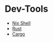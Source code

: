 # Dev-Tools

* [Nix Shell](https://nixos.org/manual/nix/unstable/command-ref/nix-shell.html)
* [Rust](https://rustup.rs/)
* [Cargo](https://rustup.rs/)
